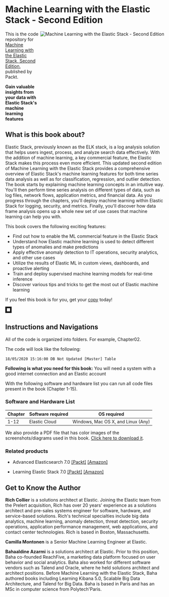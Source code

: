 # Machine Learning with the Elastic Stack - Second Edition

<a href="https://www.packtpub.com/product/machine-learning-with-the-elastic-stack-second-edition/9781801070034?utm_source=github&utm_medium=repository&utm_campaign=9781801070034"><img src="https://static.packt-cdn.com/products/9781801070034/cover/smaller" alt="Machine Learning with the Elastic Stack - Second Edition" height="256px" align="right"></a>

This is the code repository for [Machine Learning with the Elastic Stack, Second Edition](https://www.packtpub.com/product/machine-learning-with-the-elastic-stack-second-edition/9781801070034?utm_source=github&utm_medium=repository&utm_campaign=9781801070034), published by Packt.

**Gain valuable insights from your data with Elastic Stack's machine learning features**

## What is this book about?
Elastic Stack, previously known as the ELK stack, is a log analysis solution that helps users ingest, process, and analyze search data effectively. With the addition of machine learning, a key commercial feature, the Elastic Stack makes this process even more efficient. This updated second edition of Machine Learning with the Elastic Stack provides a comprehensive overview of Elastic Stack's machine learning features for both time series data analysis as well as for classification, regression, and outlier detection.
The book starts by explaining machine learning concepts in an intuitive way. You'll then perform time series analysis on different types of data, such as log files, network flows, application metrics, and financial data. As you progress through the chapters, you'll deploy machine learning within Elastic Stack for logging, security, and metrics. Finally, you'll discover how data frame analysis opens up a whole new set of use cases that machine learning can help you with.

This book covers the following exciting features: 
* Find out how to enable the ML commercial feature in the Elastic Stack
* Understand how Elastic machine learning is used to detect different types of anomalies and make predictions
* Apply effective anomaly detection to IT operations, security analytics, and other use cases
* Utilize the results of Elastic ML in custom views, dashboards, and proactive alerting
* Train and deploy supervised machine learning models for real-time inference
* Discover various tips and tricks to get the most out of Elastic machine learning

If you feel this book is for you, get your [copy](https://www.amazon.com/dp/1801070032) today!

<a href="https://www.packtpub.com/?utm_source=github&utm_medium=banner&utm_campaign=GitHubBanner"><img src="https://raw.githubusercontent.com/PacktPublishing/GitHub/master/GitHub.png" alt="https://www.packtpub.com/" border="5" /></a>

## Instructions and Navigations
All of the code is organized into folders. For example, Chapter02.

The code will look like the following:
```
18/05/2020 15:16:00 DB Not Updated [Master] Table
```

**Following is what you need for this book:**
You will need a system with a good internet connection and an Elastic account	

With the following software and hardware list you can run all code files present in the book (Chapter 1-15).

### Software and Hardware List


| Chapter  | Software required                   | OS required                        |
| -------- | ------------------------------------| -----------------------------------|
| 1-12	   | Elastic Cloud                       | Windows, Mac OS X, and Linux (Any) |


We also provide a PDF file that has color images of the screenshots/diagrams used in this book. [Click here to download it](https://static.packt-cdn.com/downloads/9781801070034_ColorImages.pdf).

### Related products <Other books you may enjoy>
* Advanced Elasticsearch 7.0 [[Packt]](https://www.packtpub.com/product/advanced-elasticsearch-7-0/9781789957754) [[Amazon]](https://www.amazon.com/dp/B07V5W9QGG)

* Learning Elastic Stack 7.0 [[Packt]](https://www.packtpub.com/product/learning-elastic-stack-7-0-second-edition/9781789954395) [[Amazon]](https://www.amazon.com/dp/1789954398)

## Get to Know the Author

**Rich Collier** 
is a solutions architect at Elastic. Joining the Elastic team from the Prelert acquisition, Rich has over 20 years' experience as a solutions architect and pre-sales systems engineer for software, hardware, and service-based solutions. Rich's technical specialties include big data analytics, machine learning, anomaly detection, threat detection, security operations, application performance management, web applications, and contact center technologies. 
Rich is based in Boston, Massachusetts.

**Camilla Montonen** 
is a Senior Machine Learning Engineer at Elastic.

**Bahaaldine Azarmi**
is a solutions architect at Elastic. Prior to this position, Baha co-founded ReachFive, a marketing data platform focused on user behavior and social analytics. 
Baha also worked for different software vendors such as Talend and Oracle, where he held solutions architect and architect positions. Before Machine Learning with the Elastic Stack, Baha authored books including Learning Kibana 5.0, Scalable Big Data Architecture, and Talend for Big Data. 
Baha is based in Paris and has an MSc in computer science from Polytech'Paris.



